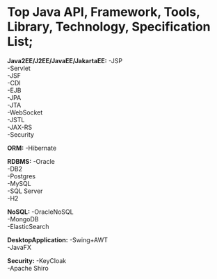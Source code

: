 # Top Java API, Framework, Tools, Library, Technology, Specification List;



<b>Java2EE/J2EE/JavaEE/JakartaEE:</b>
-JSP <br/>
-Servlet <br/>
-JSF <br/>
-CDI <br/>
-EJB <br/>
-JPA <br/>
-JTA <br/>
-WebSocket <br/>
-JSTL <br/>
-JAX-RS <br/>
-Security <br/>

<b>ORM:</b>
-Hibernate <br/>

<b>RDBMS:</b>
-Oracle <br/>
-DB2 <br/>
-Postgres <br/>
-MySQL <br/>
-SQL Server <br/>
-H2 <br/>

<b>NoSQL:</b>
-OracleNoSQL <br/>
-MongoDB <br/>
-ElasticSearch <br/>

<b>DesktopApplication:</b>
-Swing+AWT <br/>
-JavaFX <br/>

<b>Security:</b>
-KeyCloak <br/>
-Apache Shiro <br/>



